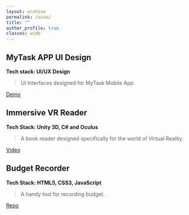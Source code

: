 ```yaml
---
layout: archive
permalink: /uiux/
title: ""
author_profile: true
classes: wide
---
```


## MyTask APP UI Design
**Tech stack: UI/UX Design**
>UI Interfaces designed for MyTask Mobile App

<a href="https://yifanbu.github.io/mytask/" class="btn btn--info" target="_blank">Demo</a>

## Immersive VR Reader
**Tech Stack: Unity 3D, C# and Oculus**
>A book reader designed specifically for the world of Virtual Reality.

<a href="https://youtu.be/XDZK9TErmBA" class="btn btn--info" target="_blank">Video</a>

## Budget Recorder
**Tech Stack: HTML5, CSS3, JavaScript**
>A handy tool for recording budget.

<a href="https://github.com/YifanBu/Budget-Recorder" class="btn btn--info" target="_blank">Repo</a>